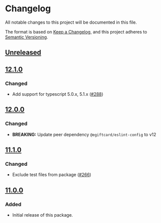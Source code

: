 # Changelog
All notable changes to this project will be documented in this file.

The format is based on [Keep a Changelog](https://keepachangelog.com/en/1.0.0/),
and this project adheres to [Semantic Versioning](https://semver.org/spec/v2.0.0.html).

## [Unreleased]

## [12.1.0]
### Changed
- Add support for typescript 5.0.x, 5.1.x ([#288](https://github.com/eGiftCard/eslint-config/pull/288))

## [12.0.0]
### Changed
- **BREAKING:** Update peer dependency `@egiftcard/eslint-config` to v12

## [11.1.0]
### Changed
- Exclude test files from package ([#266](https://github.com/eGiftCard/eslint-config/pull/266))

## [11.0.0]
### Added
- Initial release of this package.

[Unreleased]: https://github.com/eGiftCard/eslint-config/compare/v12.1.0...HEAD
[12.1.0]: https://github.com/eGiftCard/eslint-config/compare/v12.0.0...v12.1.0
[12.0.0]: https://github.com/eGiftCard/eslint-config/compare/v11.1.0...v12.0.0
[11.1.0]: https://github.com/eGiftCard/eslint-config/compare/v11.0.0...v11.1.0
[11.0.0]: https://github.com/eGiftCard/eslint-config/releases/tag/v11.0.0
